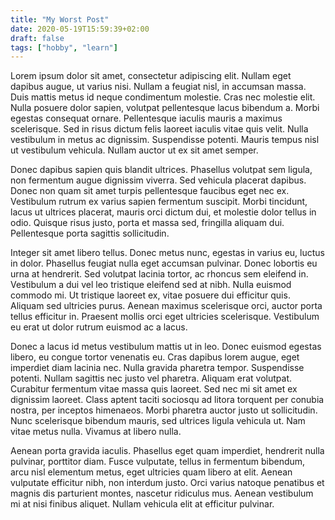 ```yaml
---
title: "My Worst Post"
date: 2020-05-19T15:59:39+02:00
draft: false
tags: ["hobby", "learn"]
---
```




Lorem ipsum dolor sit amet, consectetur adipiscing elit. Nullam eget dapibus augue, ut varius nisi. Nullam a feugiat nisl, in accumsan massa. Duis mattis metus id neque condimentum molestie. Cras nec molestie elit. Nulla posuere dolor sapien, volutpat pellentesque lacus bibendum a. Morbi egestas consequat ornare. Pellentesque iaculis mauris a maximus scelerisque. Sed in risus dictum felis laoreet iaculis vitae quis velit. Nulla vestibulum in metus ac dignissim. Suspendisse potenti. Mauris tempus nisl ut vestibulum vehicula. Nullam auctor ut ex sit amet semper.

Donec dapibus sapien quis blandit ultrices. Phasellus volutpat sem ligula, non fermentum augue dignissim viverra. Sed vehicula placerat dapibus. Donec non quam sit amet turpis pellentesque faucibus eget nec ex. Vestibulum rutrum ex varius sapien fermentum suscipit. Morbi tincidunt, lacus ut ultrices placerat, mauris orci dictum dui, et molestie dolor tellus in odio. Quisque risus justo, porta et massa sed, fringilla aliquam dui. Pellentesque porta sagittis sollicitudin.

Integer sit amet libero tellus. Donec metus nunc, egestas in varius eu, luctus in dolor. Phasellus feugiat nulla eget accumsan pulvinar. Donec lobortis eu urna at hendrerit. Sed volutpat lacinia tortor, ac rhoncus sem eleifend in. Vestibulum a dui vel leo tristique eleifend sed at nibh. Nulla euismod commodo mi. Ut tristique laoreet ex, vitae posuere dui efficitur quis. Aliquam sed ultricies purus. Aenean maximus scelerisque orci, auctor porta tellus efficitur in. Praesent mollis orci eget ultricies scelerisque. Vestibulum eu erat ut dolor rutrum euismod ac a lacus.

Donec a lacus id metus vestibulum mattis ut in leo. Donec euismod egestas libero, eu congue tortor venenatis eu. Cras dapibus lorem augue, eget imperdiet diam lacinia nec. Nulla gravida pharetra tempor. Suspendisse potenti. Nullam sagittis nec justo vel pharetra. Aliquam erat volutpat. Curabitur fermentum vitae massa quis laoreet. Sed nec mi sit amet ex dignissim laoreet. Class aptent taciti sociosqu ad litora torquent per conubia nostra, per inceptos himenaeos. Morbi pharetra auctor justo ut sollicitudin. Nunc scelerisque bibendum mauris, sed ultrices ligula vehicula ut. Nam vitae metus nulla. Vivamus at libero nulla.

Aenean porta gravida iaculis. Phasellus eget quam imperdiet, hendrerit nulla pulvinar, porttitor diam. Fusce vulputate, tellus in fermentum bibendum, arcu nisl elementum metus, eget ultricies quam libero at elit. Aenean vulputate efficitur nibh, non interdum justo. Orci varius natoque penatibus et magnis dis parturient montes, nascetur ridiculus mus. Aenean vestibulum mi at nisi finibus aliquet. Nullam vehicula elit at efficitur pulvinar. 